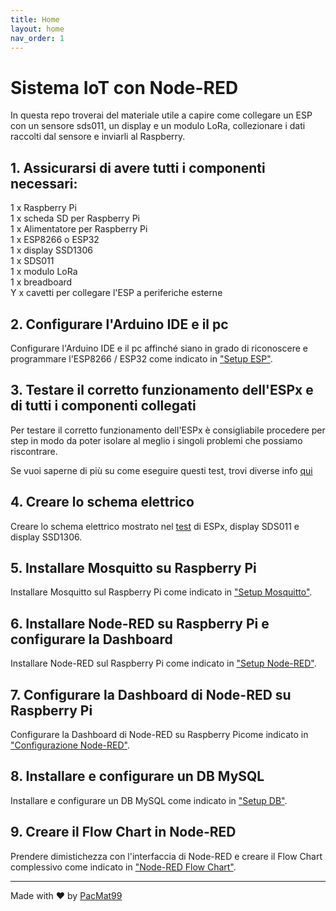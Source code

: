 ```yaml
---
title: Home
layout: home
nav_order: 1
---
```


# Sistema IoT con Node-RED

In questa repo troverai del materiale utile a capire come collegare un ESP con un sensore sds011, un display e un modulo LoRa, collezionare i dati raccolti dal sensore e inviarli al Raspberry.

## 1. Assicurarsi di avere tutti i componenti necessari:

1 x Raspberry Pi  
1 x scheda SD per Raspberry Pi  
1 x Alimentatore per Raspberry Pi  
1 x ESP8266 o ESP32  
1 x display SSD1306  
1 x SDS011  
1 x modulo LoRa  
1 x breadboard  
Y x cavetti per collegare l'ESP a periferiche esterne  

## 2. Configurare l'Arduino IDE e il pc

Configurare l'Arduino IDE e il pc affinché siano in grado di riconoscere e programmare l'ESP8266 / ESP32 come indicato in ["Setup ESP"](./esp_setup.html).

## 3. Testare il corretto funzionamento dell'ESPx e di tutti i componenti collegati

Per testare il corretto funzionamento dell'ESPx è consigliabile procedere per step in modo da poter isolare al meglio i singoli problemi che possiamo riscontrare.

Se vuoi saperne di più su come eseguire questi test, trovi diverse info [qui](./tests/esp_tests.html)

## 4. Creare lo schema elettrico

Creare lo schema elettrico mostrato nel [test](./tests/sds011_display_test.html) di ESPx, display SDS011 e display SSD1306.

## 5. Installare Mosquitto su Raspberry Pi

Installare Mosquitto sul Raspberry Pi come indicato in ["Setup Mosquitto"](./mosquitto_setup.html).

## 6. Installare Node-RED su Raspberry Pi e configurare la Dashboard

Installare Node-RED sul Raspberry Pi come indicato in ["Setup Node-RED"](./nodered_setup.html).

## 7. Configurare la Dashboard di Node-RED su Raspberry Pi

Configurare la Dashboard di Node-RED su Raspberry Picome indicato in ["Configurazione Node-RED"](./nodered_config.html).

## 8. Installare e configurare un DB MySQL

Installare e configurare un DB MySQL come indicato in ["Setup DB"](./db_setup.html).

## 9. Creare il Flow Chart in Node-RED

Prendere dimistichezza con l'interfaccia di Node-RED e creare il Flow Chart complessivo come indicato in ["Node-RED Flow Chart"](./nodered_flow_chart.html).

----

Made with &hearts; by [PacMat99](https://github.com/PacMat99)